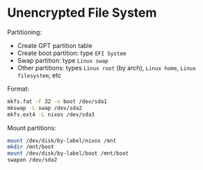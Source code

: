 # Unencrypted File System

Partitioning:
- Create GPT partition table
- Create boot partition: type `EFI System`
- Swap partition: type `Linux swap`
- Other partitions: types `Linux root` (by arch), `Linux home`, `Linux filesystem`, etc

Format:
```bash
mkfs.fat -F 32 -n boot /dev/sda1
mkswap -L swap /dev/sda2
mkfs.ext4 -L nixos /dev/sda3
```

Mount partitions:
```bash
mount /dev/disk/by-label/nixos /mnt
mkdir /mnt/boot
mount /dev/disk/by-label/boot /mnt/boot
swapon /dev/sda2
```
